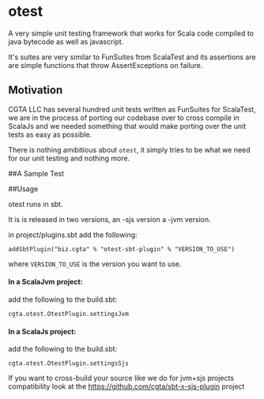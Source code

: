 # otest

A very simple unit testing framework that works for Scala code compiled to
java bytecode as well as javascript.

It's suites are very similar to FunSuites from ScalaTest and its assertions
are are simple functions that throw AssertExceptions on failure.

## Motivation

CGTA LLC has several hundred unit tests written as FunSuites for ScalaTest,
we are in the process of porting our codebase over to cross compile in ScalaJs
and we needed something that would make porting over the unit tests as easy as
possible.

There is nothing amibitious about `otest`, it simply tries to be what we need
for our unit testing and nothing more.

##A Sample Test




##Usage

otest runs in sbt. 

It is is released in two versions, an -sjs version a -jvm version.

in project/plugins.sbt add the following:

    addSbtPlugin("biz.cgta" % "otest-sbt-plugin" % "VERSION_TO_USE")

where `VERSION_TO_USE` is the version you want to use.

#### In a ScalaJvm project:

add the following to the build.sbt:

    cgta.otest.OtestPlugin.settingsJvm

#### In a ScalaJs project:

add the following to the build.sbt:

    cgta.otest.OtestPlugin.settingsSjs

If you want to cross-build your source like we do for jvm+sjs projects compatibility
look at the https://github.com/cgta/sbt-x-sjs-plugin project

